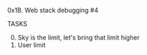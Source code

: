 0x1B. Web stack debugging #4

TASKS

0. Sky is the limit, let's bring that limit higher
1. User limit
